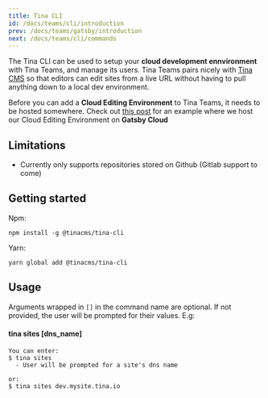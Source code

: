 ```yaml
---
title: Tina CLI
id: /docs/teams/cli/introduction
prev: /docs/teams/gatsby/introduction
next: /docs/teams/cli/commands
---
```


The Tina CLI can be used to setup your **cloud development ennvironment** with Tina Teams, and manage its users. Tina Teams pairs nicely with [Tina CMS](https://github.com/tinacms/tinacms) so that editors can edit sites from a live URL without having to pull anything down to a local dev environment.

<tip>Before you can add a **Cloud Editing Environment** to Tina Teams, it needs to be hosted somewhere. Check out [this post](/blog/using-tinacms-on-gatsby-cloud) for an example where we host our Cloud Editing Environment on **Gatsby Cloud**</tip>

## Limitations

- Currently only supports repositories stored on Github (Gitlab support to come)

## Getting started

Npm:

`npm install -g @tinacms/tina-cli`

Yarn:

`yarn global add @tinacms/tina-cli`

## Usage

Arguments wrapped in `[]` in the command name are optional. If not provided, the user will be prompted for their values.
E.g:

#### tina sites \[dns_name\]

    You can enter:
    $ tina sites
      - User will be prompted for a site's dns name

    or:
    $ tina sites dev.mysite.tina.io
